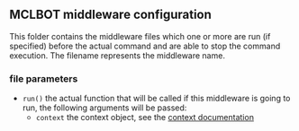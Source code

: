 ## MCLBOT middleware configuration

This folder contains the middleware files which one or more are run (if specified) before the actual command and are able to stop the command execution. The filename represents the middleware name.

### file parameters

- `run()` the actual function that will be called if this middleware is going to run, the following arguments will be passed:
  * `context` the context object, see the [context documentation](../context.md)
